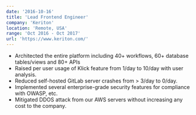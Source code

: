 ```yaml
---
date: '2016-10-16'
title: 'Lead Frontend Engineer'
company: 'Keriton'
location: 'Remote, USA'
range: 'Oct 2016 - Oct 2017'
url: 'https://www.keriton.com/'
---
```


- Architected the entire platform including 40+ workflows, 60+ database tables/views and 80+ APIs
- Raised per user usage of Klick feature from 1/day to 10/day with user analysis.
- Reduced self-hosted GitLab server crashes from > 3/day to 0/day.
- Implemented several enterprise-grade security features for compliance with OWASP, etc.
- Mitigated DDOS attack from our AWS servers without increasing any cost to the company.
